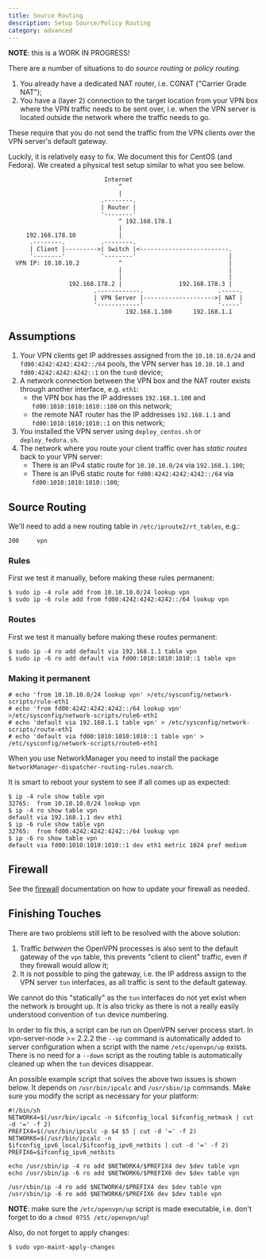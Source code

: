 ```yaml
---
title: Source Routing
description: Setup Source/Policy Routing
category: advanced
---
```


**NOTE**: this is a WORK IN PROGRESS!

There are a number of situations to do _source routing_ or _policy routing_.

1. You already have a dedicated NAT router, i.e. CGNAT ("Carrier Grade NAT");
2. You have a (layer 2) connection to the target location from your VPN box 
   where the VPN traffic needs to be sent over, i.e. when the VPN server is
   located outside the network where the traffic needs to go.

These require that you do not send the traffic from the VPN clients over the 
VPN server's default gateway.

Luckily, it is relatively easy to fix. We document this for CentOS (and 
Fedora). We created a physical test setup similar to what you see below.

```
                           Internet
                               ^
                               |
                          .--------.
                          | Router |
                          '--------'
                               ^ 192.168.178.1
                               |
     192.168.178.10            |
      .--------.          .--------.
      | Client |--------->| Switch |<-------------------------.
      '--------'          '--------'                          |
  VPN IP: 10.10.10.2           ^                              |
                               |                              |
                               |                              |
                 192.168.178.2 |                192.168.178.3 |
                        .------------.                     .-----.
                        | VPN Server |-------------------->| NAT |
                        '------------'                     '-----'
                                 192.168.1.100      192.168.1.1
```

## Assumptions

1. Your VPN clients get IP addresses assigned from the `10.10.10.0/24` and 
   `fd00:4242:4242:4242::/64` pools, the VPN server has `10.10.10.1` and
   `fd00:4242:4242:4242::1` on the `tun0` device;
2. A network connection between the VPN box and the NAT router exists through
   another interface, e.g. `eth1`:
    - the VPN box has the IP addresses `192.168.1.100` and 
      `fd00:1010:1010:1010::100` on this network;
    - the remote NAT router has the IP addresses `192.168.1.1` and 
      `fd00:1010:1010:1010::1` on this network;
3. You installed the VPN server using `deploy_centos.sh` or `deploy_fedora.sh`.
4. The network where you route your client traffic over has _static routes_ 
   back to your VPN server:
    - There is an IPv4 static route for `10.10.10.0/24` via `192.168.1.100`;
    - There is an IPv6 static route for `fd00:4242:4242:4242::/64` via 
      `fd00:1010:1010:1010::100`;

## Source Routing

We'll need to add a new routing table in `/etc/iproute2/rt_tables`, e.g.:

```
200     vpn
```

### Rules

First we test it manually, before making these rules permanent:

```
$ sudo ip -4 rule add from 10.10.10.0/24 lookup vpn
$ sudo ip -6 rule add from fd00:4242:4242:4242::/64 lookup vpn
```

### Routes

First we test it manually before making these routes permanent:

```
$ sudo ip -4 ro add default via 192.168.1.1 table vpn
$ sudo ip -6 ro add default via fd00:1010:1010:1010::1 table vpn
```

### Making it permanent

```
# echo 'from 10.10.10.0/24 lookup vpn' >/etc/sysconfig/network-scripts/rule-eth1
# echo 'from fd00:4242:4242:4242::/64 lookup vpn' >/etc/sysconfig/network-scripts/rule6-eth1
# echo 'default via 192.168.1.1 table vpn' > /etc/sysconfig/network-scripts/route-eth1
# echo 'default via fd00:1010:1010:1010::1 table vpn' > /etc/sysconfig/network-scripts/route6-eth1
```

When you use NetworkManager you need to install the package 
`NetworkManager-dispatcher-routing-rules.noarch`.

It is smart to reboot your system to see if all comes up as expected:

```
$ ip -4 rule show table vpn
32765:	from 10.10.10.0/24 lookup vpn 
$ ip -4 ro show table vpn
default via 192.168.1.1 dev eth1 
$ ip -6 rule show table vpn
32765:	from fd00:4242:4242:4242::/64 lookup vpn 
$ ip -6 ro show table vpn
default via fd00:1010:1010:1010::1 dev eth1 metric 1024 pref medium
```

## Firewall

See the [firewall](FIREWALL.md) documentation on how to update your firewall
as needed.

## Finishing Touches

There are two problems still left to be resolved with the above solution:

1. Traffic *between* the OpenVPN processes is also sent to the default gateway
   of the `vpn` table, this prevents "client to client" traffic, even if they 
   firewall would allow it;
2. It is not possible to ping the gateway, i.e. the IP address assign to the 
   VPN server `tun` interfaces, as all traffic is sent to the default gateway.

We cannot do this "statically" as the `tun` interfaces do not yet exist when 
the network is brought up. It is also tricky as there is not a really easily 
understood convention of `tun` device numbering.

In order to fix this, a script can be run on OpenVPN server process start. In 
vpn-server-node >= 2.2.2 the `--up` command is automatically added to 
server configuration when a script with the name `/etc/openvpn/up` 
exists. There is no need for a `--down` script as the routing table is 
automatically cleaned up when the `tun` devices disappear.

An possible example script that solves the above two issues is shown below. It
depends on `/usr/bin/ipcalc` and `/usr/sbin/ip` commands. Make sure you modify
the script as necessary for your platform:

```
#!/bin/sh
NETWORK4=$(/usr/bin/ipcalc -n $ifconfig_local $ifconfig_netmask | cut -d '=' -f 2)
PREFIX4=$(/usr/bin/ipcalc -p $4 $5 | cut -d '=' -f 2)
NETWORK6=$(/usr/bin/ipcalc -n $ifconfig_ipv6_local/$ifconfig_ipv6_netbits | cut -d '=' -f 2)
PREFIX6=$ifconfig_ipv6_netbits

echo /usr/sbin/ip -4 ro add $NETWORK4/$PREFIX4 dev $dev table vpn
echo /usr/sbin/ip -6 ro add $NETWORK6/$PREFIX6 dev $dev table vpn

/usr/sbin/ip -4 ro add $NETWORK4/$PREFIX4 dev $dev table vpn
/usr/sbin/ip -6 ro add $NETWORK6/$PREFIX6 dev $dev table vpn
```

**NOTE**: make sure the `/etc/openvpn/up` script is made executable, 
i.e. don't forget to do a `chmod 0755 /etc/openvpn/up`!

Also, do not forget to apply changes:

```
$ sudo vpn-maint-apply-changes
```
